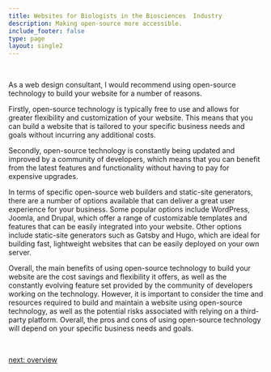 ```yaml
---
title: Websites for Biologists in the Biosciences  Industry
description: Making open-source more accessible.
include_footer: false
type: page
layout: single2
---
```


<br>
<p>
As a web design consultant, I would recommend using open-source technology to build your website for a number of reasons.

Firstly, open-source technology is typically free to use and allows for greater flexibility and customization of your website. This means that you can build a website that is tailored to your specific business needs and goals without incurring any additional costs.

Secondly, open-source technology is constantly being updated and improved by a community of developers, which means that you can benefit from the latest features and functionality without having to pay for expensive upgrades.

In terms of specific open-source web builders and static-site generators, there are a number of options available that can deliver a great user experience for your business. Some popular options include WordPress, Joomla, and Drupal, which offer a range of customizable templates and features that can be easily integrated into your website. Other options include static-site generators such as Gatsby and Hugo, which are ideal for building fast, lightweight websites that can be easily deployed on your own server.

Overall, the main benefits of using open-source technology to build your website are the cost savings and flexibility it offers, as well as the constantly evolving feature set provided by the community of developers working on the technology. However, it is important to consider the time and resources required to build and maintain a website using open-source technology, as well as the potential risks associated with relying on a third-party platform. Overall, the pros and cons of using open-source technology will depend on your specific business needs and goals.

<br>

<a href="https://workdojos.com/biologist/overview">next: overview</a>
<br>
</p>
